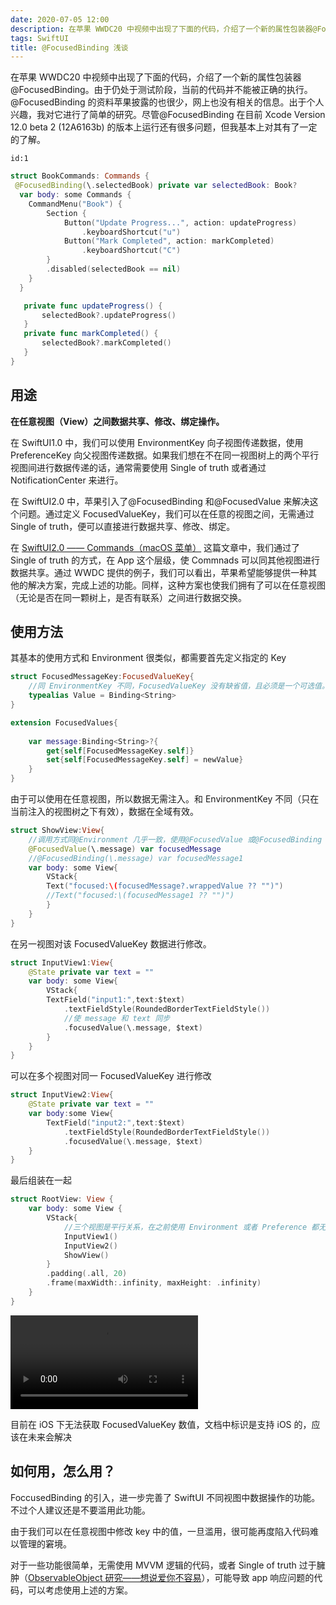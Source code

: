 ```yaml
---
date: 2020-07-05 12:00
description: 在苹果 WWDC20 中视频中出现了下面的代码，介绍了一个新的属性包装器@FocusedBinding。由于仍处于测试阶段，当前的代码并不能被正确的执行。@FocusedBinding 的资料苹果披露的也很少，网上也没有相关的信息。出于个人兴趣，我对它进行了简单的研究。尽管@FocusedBinding 在目前 Xcode Version 12.0 beta 2 (12A6163b) 的版本上运行还有很多问题，但我基本上对其有了一定的了解。
tags: SwiftUI
title: @FocusedBinding 浅谈
---
```


在苹果 WWDC20 中视频中出现了下面的代码，介绍了一个新的属性包装器@FocusedBinding。由于仍处于测试阶段，当前的代码并不能被正确的执行。@FocusedBinding 的资料苹果披露的也很少，网上也没有相关的信息。出于个人兴趣，我对它进行了简单的研究。尽管@FocusedBinding 在目前 Xcode Version 12.0 beta 2 (12A6163b) 的版本上运行还有很多问题，但我基本上对其有了一定的了解。

```responser
id:1
```

```swift
struct BookCommands: Commands {
 @FocusedBinding(\.selectedBook) private var selectedBook: Book?
  var body: some Commands {
    CommandMenu("Book") {
        Section {
            Button("Update Progress...", action: updateProgress)
                .keyboardShortcut("u")
            Button("Mark Completed", action: markCompleted)
                .keyboardShortcut("C")
        }
        .disabled(selectedBook == nil)
    }
  }

   private func updateProgress() {
       selectedBook?.updateProgress()
   }
   private func markCompleted() {
       selectedBook?.markCompleted()
   }
}
```

## 用途 ##

**在任意视图（View）之间数据共享、修改、绑定操作。**

在 SwiftUI1.0 中，我们可以使用 EnvironmentKey 向子视图传递数据，使用 PreferenceKey 向父视图传递数据。如果我们想在不在同一视图树上的两个平行视图间进行数据传递的话，通常需要使用 Single of truth 或者通过 NotificationCenter 来进行。

在 SwiftUI2.0 中，苹果引入了@FocusedBinding 和@FocusedValue 来解决这个问题。通过定义 FocusedValueKey，我们可以在任意的视图之间，无需通过 Single of truth，便可以直接进行数据共享、修改、绑定。

在 [SwiftUI2.0 —— Commands（macOS 菜单）](/posts/swiftUI2-commands/) 这篇文章中，我们通过了 Single of truth 的方式，在 App 这个层级，使 Commnads 可以同其他视图进行数据共享。通过 WWDC 提供的例子，我们可以看出，苹果希望能够提供一种其他的解决方案，完成上述的功能。同样，这种方案也使我们拥有了可以在任意视图（无论是否在同一颗树上，是否有联系）之间进行数据交换。

## 使用方法 ##

其基本的使用方式和 Environment 很类似，都需要首先定义指定的 Key

```swift
struct FocusedMessageKey:FocusedValueKey{
    //同 EnvironmentKey 不同，FocusedValueKey 没有缺省值，且必须是一个可选值。为了下面的演示，在这里我们将数据类型设置为 Binding<String>, 可以设置为任意值类型数据
    typealias Value = Binding<String>
}

extension FocusedValues{
    
    var message:Binding<String>?{
        get{self[FocusedMessageKey.self]}
        set{self[FocusedMessageKey.self] = newValue}
    }
}
```

由于可以使用在任意视图，所以数据无需注入。和 EnvironmentKey 不同（只在当前注入的视图树之下有效），数据在全域有效。

```swift
struct ShowView:View{
    //调用方式同@Environment 几乎一致，使用@FocusedValue 或@FocusedBinding 需不同的引用方式
    @FocusedValue(\.message) var focusedMessage
    //@FocusedBinding(\.message) var focusedMessage1
    var body: some View{
        VStack{
        Text("focused:\(focusedMessage?.wrappedValue ?? "")")
        //Text("focused:\(focusedMessage1 ?? "")")
        }
    }
}
```

在另一视图对该 FocusedValueKey 数据进行修改。

```swift
struct InputView1:View{
    @State private var text = ""
    var body: some View{
        VStack{
        TextField("input1:",text:$text)
            .textFieldStyle(RoundedBorderTextFieldStyle())
            //使 message 和 text 同步
            .focusedValue(\.message, $text)
        }
    }
}
```

可以在多个视图对同一 FocusedValueKey 进行修改

```swift
struct InputView2:View{
    @State private var text = ""
    var body:some View{
        TextField("input2:",text:$text)
            .textFieldStyle(RoundedBorderTextFieldStyle())
            .focusedValue(\.message, $text)
    }
}
```

最后组装在一起

```swift
struct RootView: View {
    var body: some View {
        VStack{
            //三个视图是平行关系，在之前使用 Environment 或者 Preference 都无法在这三个视图间进行数据传递、共享
            InputView1()
            InputView2()
            ShowView()
        }
        .padding(.all, 20)
        .frame(maxWidth:.infinity, maxHeight: .infinity)
    }
}
```

<video src="https://cdn.fatbobman.com/focusebinding-video.mov" controls="controls">您的浏览器不支持播放该视频！</video>

目前在 iOS 下无法获取 FocusedValueKey 数值，文档中标识是支持 iOS 的，应该在未来会解决

## 如何用，怎么用？ ##

FoccusedBinding 的引入，进一步完善了 SwiftUI 不同视图中数据操作的功能。不过个人建议还是不要滥用此功能。

由于我们可以在任意视图中修改 key 中的值，一旦滥用，很可能再度陷入代码难以管理的窘境。

对于一些功能很简单，无需使用 MVVM 逻辑的代码，或者 Single of truth 过于臃肿（[ObservableObject 研究——想说爱你不容易](/posts/observableObject-study/)），可能导致 app 响应问题的代码，可以考虑使用上述的方案。
